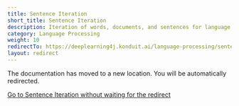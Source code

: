 ```yaml
---
title: Sentence Iteration
short_title: Sentence Iteration
description: Iteration of words, documents, and sentences for language processing in DL4J.
category: Language Processing
weight: 10
redirectTo: https://deeplearning4j.konduit.ai/language-processing/sentence-iterator
layout: redirect
---
```


The documentation has moved to a new location. You will be automatically redirected.
            
[Go to Sentence Iteration without waiting for the redirect](https://deeplearning4j.konduit.ai/language-processing/sentence-iterator)

        